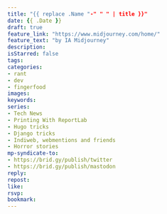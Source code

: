```yaml
---
title: "{{ replace .Name "-" " " | title }}"
date: {{ .Date }}
draft: true
feature_link: "https://www.midjourney.com/home/"
feature_text: "by IA Midjourney"
description:
isStarred: false
tags:
categories:
- rant
- dev
- fingerfood
images:
keywords:
series:
- Tech News
- Printing With ReportLab
- Hugo tricks
- Django tricks
- Indiweb, webmentions and friends
- Horror stories
mp-syndicate-to:
- https://brid.gy/publish/twitter
- https://brid.gy/publish/mastodon
reply:
repost:
like:
rsvp:
bookmark:
---
```


